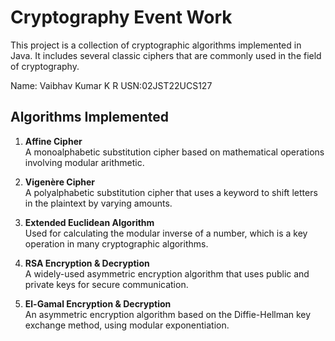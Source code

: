 # Cryptography Event Work

This project is a collection of cryptographic algorithms implemented in Java. It includes several classic ciphers that are commonly used in the field of cryptography. 

Name: Vaibhav Kumar K R
USN:02JST22UCS127

## Algorithms Implemented

1. **Affine Cipher**  
   A monoalphabetic substitution cipher based on mathematical operations involving modular arithmetic.

2. **Vigenère Cipher**  
   A polyalphabetic substitution cipher that uses a keyword to shift letters in the plaintext by varying amounts.

3. **Extended Euclidean Algorithm**  
   Used for calculating the modular inverse of a number, which is a key operation in many cryptographic algorithms.

4. **RSA Encryption & Decryption**  
   A widely-used asymmetric encryption algorithm that uses public and private keys for secure communication.

5. **El-Gamal Encryption & Decryption**  
   An asymmetric encryption algorithm based on the Diffie-Hellman key exchange method, using modular exponentiation.


